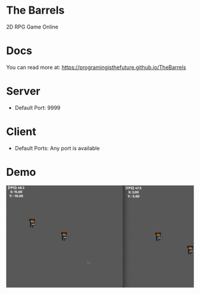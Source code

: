 # The Barrels

2D RPG Game Online

# Docs

You can read more at: https://programingisthefuture.github.io/TheBarrels

# Server

- Default Port: 9999

# Client

- Default Ports: Any port is available

# Demo 

![](https://github.com/ProgramingIsTheFuture/TheBarrels/blob/master/TheBarrelsDemo.gif)
